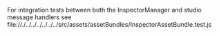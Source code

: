 For integration tests between both the InspectorManager and studio message handlers
see file://./../../../../../../src/assets/assetBundles/InspectorAssetBundle.test.js
